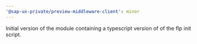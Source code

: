 ```yaml
---
'@sap-ux-private/preview-middleware-client': minor
---
```


Initial version of the module containing a typescript version of of the flp init script.
